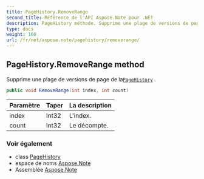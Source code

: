 ```yaml
---
title: PageHistory.RemoveRange
second_title: Référence de l'API Aspose.Note pour .NET
description: PageHistory méthode. Supprime une plage de versions de page de laPageHistory .
type: docs
weight: 160
url: /fr/net/aspose.note/pagehistory/removerange/
---
```

## PageHistory.RemoveRange method

Supprime une plage de versions de page de la[`PageHistory`](../) .

```csharp
public void RemoveRange(int index, int count)
```

| Paramètre | Taper | La description |
| --- | --- | --- |
| index | Int32 | L'index. |
| count | Int32 | Le décompte. |

### Voir également

* class [PageHistory](../)
* espace de noms [Aspose.Note](../../pagehistory/)
* Assemblée [Aspose.Note](../../../)


